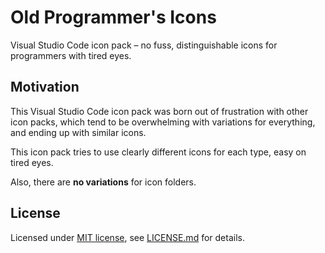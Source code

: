 # Old Programmer's Icons

Visual Studio Code icon pack – no fuss, distinguishable icons for programmers with tired eyes.

## Motivation

This Visual Studio Code icon pack was born out of frustration with other icon packs, which tend to be overwhelming with variations for everything, and ending up with similar icons.

This icon pack tries to use clearly different icons for each type, easy on tired eyes.

Also, there are **no variations** for icon folders.

## License

Licensed under [MIT license](https://opensource.org/licenses/MIT), see [LICENSE.md](LICENSE.md) for details.
